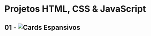 # Projetos HTML, CSS & JavaScript

## 01 - ![Cards Espansivos](relative/path/to/img.jpg?raw=true "Title")
